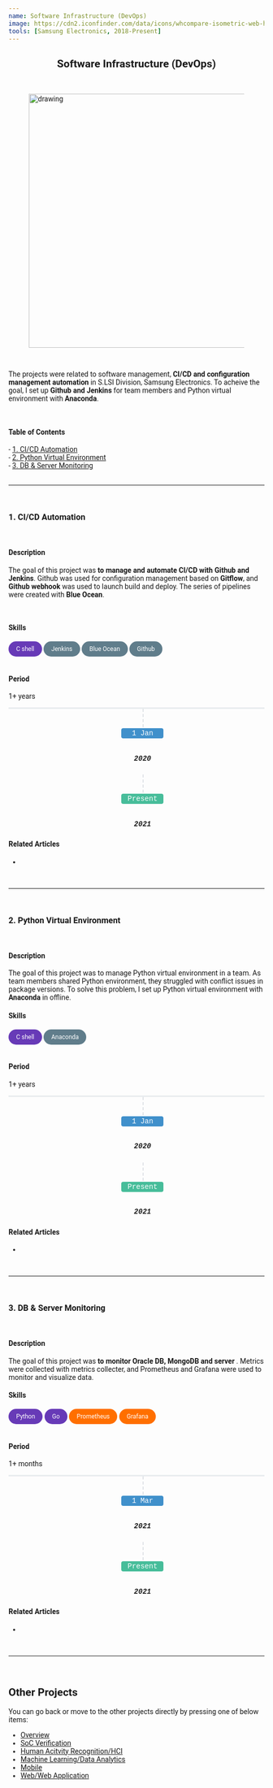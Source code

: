 ```yaml
---
name: Software Infrastructure (DevOps)
image: https://cdn2.iconfinder.com/data/icons/whcompare-isometric-web-hosting-servers/50/cloud-computing-512.png
tools: [Samsung Electronics, 2018-Present]
---
```


<h2 style="text-align:center;">Software Infrastructure (DevOps) </h2>
<br/>

<figure class="image">
    <img src="https://miro.medium.com/max/3964/1*EBXc9eJ1YRFLtkNI_djaAw.png" alt="drawing" style="width:500px;"/>
</figure>

<br/>

<p>
The projects were related to software management, <b>CI/CD and configuration management automation</b> in S.LSI Division, Samsung Electronics. To acheive the goal, I set up <b>Github and Jenkins</b> for team members and Python virtual environment with <b>Anaconda</b>.
</p>

<br/>
<h4>  Table of Contents  </h4>
- <a href="#1">1. CI/CD Automation</a><br/>
- <a href="#2">2. Python Virtual Environment</a><br/>
- <a href="#3">3. DB & Server Monitoring</a><br/>
<br/>
<hr>
<br/>

<h3> <a name="1">1. CI/CD Automation</a></h3>
<br/>
<h4> Description </h4>
<p>
The goal of this project was <b>to manage and automate CI/CD with Github and Jenkins</b>. Github was used for configuration management based on <b>Gitflow</b>, and <b>Github webhook</b> was used to launch build and deploy. The series of pipelines were created with <b>Blue Ocean</b>.
</p>
<br/>

<h4>Skills</h4>
<div>
    <div class="chip lang">C shell</div>
    <div class="chip devops">Jenkins</div>
    <div class="chip devops">Blue Ocean</div>
    <div class="chip devops">Github</div>
</div>

<br/>

<h4>Period</h4>
1+ years
<div class="hori-timeline" dir="ltr">
    <ul class="list-inline events">
        <li class="list-inline-item event-list">
            <div class="px-4">
                <div class="event-date soft-primary">1 Jan</div>
                <h5 class="font-size-16">2020</h5>
                <p class="text-muted"></p>
            </div>
        </li>
        <li class="list-inline-item event-list">
            <div class="px-4">
                <div class="event-date soft-success">Present</div>
                <h5 class="font-size-16">2021</h5>
                <p class="text-muted"></p>
            </div>
        </li>
    </ul>
</div>

<h4>Related Articles</h4>
<ul>
   <li></li>
</ul>
<br/>
<hr/>
<br/>

<h3> <a name="2">2. Python Virtual Environment</a></h3>
<br/>
<h4> Description </h4>
 <p>
The goal of this project was to manage Python virtual environment in a team. As team members shared Python environment, they struggled with conflict issues in package versions. To solve this problem, I set up Python virtual environment with <b>Anaconda</b> in offline. 
</p>

<h4>Skills</h4>
<div>
    <div class="chip lang">C shell</div>
    <div class="chip devops">Anaconda</div>
</div>

<br/>

<h4>Period</h4>
1+ years
<div class="hori-timeline" dir="ltr">
    <ul class="list-inline events">
        <li class="list-inline-item event-list">
            <div class="px-4">
                <div class="event-date soft-primary">1 Jan</div>
                <h5 class="font-size-16">2020</h5>
                <p class="text-muted"></p>
            </div>
        </li>
        <li class="list-inline-item event-list">
            <div class="px-4">
                <div class="event-date soft-success">Present</div>
                <h5 class="font-size-16">2021</h5>
                <p class="text-muted"></p>
            </div>
        </li>
    </ul>
</div>

<h4>Related Articles</h4>
<ul>
   <li></li>
</ul>
<br/>
<hr/>
<br/>

<h3> <a name="3">3. DB & Server Monitoring</a></h3>
<br/>
<h4> Description </h4>
 <p>
The goal of this project was <b>to monitor Oracle DB, MongoDB and server </b>. Metrics were collected with metrics collecter, and Prometheus and Grafana were used to monitor and visualize data. 
</p>

<h4>Skills</h4>
<div>
    <div class="chip lang">Python</div>
    <div class="chip lang">Go</div>
    <div class="chip tools">Prometheus</div>
    <div class="chip tools">Grafana</div>
</div>

<br/>

<h4>Period</h4>
1+ months
<div class="hori-timeline" dir="ltr">
    <ul class="list-inline events">
        <li class="list-inline-item event-list">
            <div class="px-4">
                <div class="event-date soft-primary">1 Mar</div>
                <h5 class="font-size-16">2021</h5>
                <p class="text-muted"></p>
            </div>
        </li>
        <li class="list-inline-item event-list">
            <div class="px-4">
                <div class="event-date soft-success">Present</div>
                <h5 class="font-size-16">2021</h5>
                <p class="text-muted"></p>
            </div>
        </li>
    </ul>
</div>

<h4>Related Articles</h4>
<ul>
   <li></li>
</ul>
<br/>
<hr/>
<br/>
<h2>Other Projects</h2>
<p>You can go back or move to the other projects directly by pressing one of below items:</p>

<ul>
  <li><a href="https://garygitgit.github.io/projects">Overview</a></li>
  <li><a href="https://garygitgit.github.io/projects/11-system-on-chip">SoC Verification</a></li>
  <li><a href="https://garygitgit.github.io/projects/12-human-activity-hci">Human Acitvity Recognition/HCI</a></li>
  <li><a href="https://garygitgit.github.io/projects/13-ml-data">Machine Learning/Data Analytics</a></li>
  <li><a href="https://garygitgit.github.io/projects/14-mobile">Mobile</a></li>
  <li><a href="https://garygitgit.github.io/projects/15-webpage">Web/Web Application</a></li>
</ul>



<!-- my style -->
<script src="https://cdn.jsdelivr.net/npm/vue/dist/vue.js"></script>

<style>
body{
  font-family: 'Roboto', sans-serif;
}
.chip{
    display: inline-block;
    padding: 0 15px;
    height: 30px;
    font-family: 'Roboto', sans-serif;
    font-size: 12px;
    line-height: 30px;
    border-radius: 25px;
    background-color: #f1f1f1;
}
.lang{
    background-color: #673AB7;
    color: #FFFFFF;
}
.db{
    background-color: #009688;
    color: #FFFFFF;
}
.frontend{
    background-color: #0D47A1;
    color: #FFFFFF;
}
.backend{
    background-color: #FF5722;
    color: #FFFFFF;
}
.devops{
    background-color: #607D8B;
    color: #FFFFFF;
}
.tools{
    background-color: #FF6F00;
    color: #FFFFFF;
}
.theory{
    background-color: #0288D1;
    color: #FFFFFF;
}
.hori-timeline .events {
    border-top: 3px solid #e9ecef;
    font-family: SFMono-Regular,Menlo,Monaco,Consolas,"Liberation Mono","Courier New",monospace;
    
}
.hori-timeline .events .event-list {
    display: block;
    position: relative;
    text-align: center;
    padding-top: 70px;
    margin-right: 0;
}
.hori-timeline .events .event-list:before {
    content: "";
    position: absolute;
    height: 36px;
    border-right: 2px dashed #dee2e6;
    top: 0;
}
.hori-timeline .events .event-list .event-date {
    position: absolute;
    top: 38px;
    left: 0;
    right: 0;
    width: 75px;
    margin: 0 auto;
    border-radius: 4px;
    padding: 2px 4px;
}
@media (min-width: 1140px) {
    .hori-timeline .events .event-list {
        display: inline-block;
        width: 24%;
        padding-top: 45px;
    }
    .hori-timeline .events .event-list .event-date {
        top: -12px;
    }
}
.soft-primary {
    background-color: rgb(64,144,203)!important;
    color: #FFFFFF;
}
.soft-success {
    background-color: rgb(71,189,154)!important;
    color: #FFFFFF;
}
.soft-danger {
    background-color: rgb(231,76,94)!important;
}
.soft-warning {
    background-color: rgb(249,213,112)!important;
}
.card {
    border: none;
    margin-bottom: 24px;
    -webkit-box-shadow: 0 0 13px 0 rgba(236,236,241,.44);
    box-shadow: 0 0 13px 0 rgba(236,236,241,.44);
}
.image-caption{
  text-align: center;
}

</style>